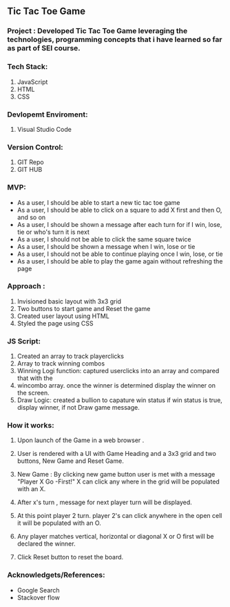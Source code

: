 ## Tic Tac Toe Game

### Project : Developed Tic Tac Toe Game leveraging the technologies, programming concepts that i have learned so far as part of SEI course.

### Tech Stack:
1. JavaScript
2. HTML
3. CSS

### Devlopemt Enviroment:
1. Visual Studio Code

### Version Control:
1. GIT Repo
2. GIT HUB

### MVP:
* As a user, I should be able to start a new tic tac toe game
 * As a user, I should be able to click on a square to add X first and then O, and so on
 * As a user, I should be shown a message after each turn for if I win, lose, tie or who's turn it is next
* As a user, I should not be able to click the same square twice
* As a user, I should be shown a message when I win, lose or tie
* As a user, I should not be able to continue playing once I win, lose, or tie
* As a user, I should be able to play the game again without refreshing the page

### Approach :
1. Invisioned basic layout with 3x3 grid
2. Two buttons to start game and Reset the game
1. Created user layout using HTML
1. Styled the page using CSS
### JS Script:
1. Created an array to track playerclicks
2. Array to track winning combos
3. Winning Logi function: captured userclicks into an array and compared that with the 
4. wincombo array. once the winner is determined display the winner on the screen.
5. Draw Logic: created a bullion to capature win status if win status is true, display winner, if not Draw game message.

### How it works:

1. Upon launch of the Game in a web browser .
2. User is rendered with a UI with Game Heading and a 3x3 grid and two buttons, New Game and Reset Game.
3. New Game : By clicking new game button user is met with a message "Player X Go -First!" X can click any where in the grid will be populated with an X.
4. After x's turn , message for next player turn will be displayed.

5. At this point player 2 turn. player 2's can click anywhere in the open cell it will be populated with an O.
6. Any player matches vertical, horizontal or diagonal X or O first will be declared the winner.
7. Click Reset button to reset the board.


### Acknowledgets/References:
* Google Search
* Stackover flow